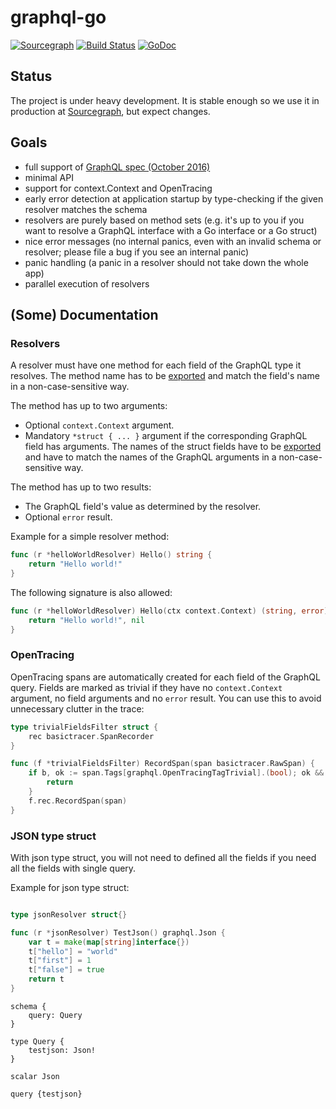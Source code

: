 # graphql-go

[![Sourcegraph](https://sourcegraph.com/github.com/trihatmaja/graphql-go/-/badge.svg)](https://sourcegraph.com/github.com/trihatmaja/graphql-go?badge)
[![Build Status](https://semaphoreci.com/api/v1/trihatmaja/graphql-go/branches/master/badge.svg)](https://semaphoreci.com/trihatmaja/graphql-go)
[![GoDoc](https://godoc.org/github.com/trihatmaja/graphql-go?status.svg)](https://godoc.org/github.com/trihatmaja/graphql-go)

## Status

The project is under heavy development. It is stable enough so we use it in production at [Sourcegraph](https://sourcegraph.com), but expect changes.

## Goals

* full support of [GraphQL spec (October 2016)](https://facebook.github.io/graphql/)
* minimal API
* support for context.Context and OpenTracing
* early error detection at application startup by type-checking if the given resolver matches the schema 
* resolvers are purely based on method sets (e.g. it's up to you if you want to resolve a GraphQL interface with a Go interface or a Go struct)
* nice error messages (no internal panics, even with an invalid schema or resolver; please file a bug if you see an internal panic)
* panic handling (a panic in a resolver should not take down the whole app)
* parallel execution of resolvers

## (Some) Documentation

### Resolvers

A resolver must have one method for each field of the GraphQL type it resolves. The method name has to be [exported](https://golang.org/ref/spec#Exported_identifiers) and match the field's name in a non-case-sensitive way.

The method has up to two arguments:

- Optional `context.Context` argument.
- Mandatory `*struct { ... }` argument if the corresponding GraphQL field has arguments. The names of the struct fields have to be [exported](https://golang.org/ref/spec#Exported_identifiers) and have to match the names of the GraphQL arguments in a non-case-sensitive way.

The method has up to two results:

- The GraphQL field's value as determined by the resolver.
- Optional `error` result.

Example for a simple resolver method:

```go
func (r *helloWorldResolver) Hello() string {
	return "Hello world!"
}
```

The following signature is also allowed:

```go
func (r *helloWorldResolver) Hello(ctx context.Context) (string, error) {
	return "Hello world!", nil
}
```

### OpenTracing

OpenTracing spans are automatically created for each field of the GraphQL query. Fields are marked as trivial if they have no `context.Context` argument, no field arguments and no `error` result. You can use this to avoid unnecessary clutter in the trace:

```go
type trivialFieldsFilter struct {
	rec basictracer.SpanRecorder
}

func (f *trivialFieldsFilter) RecordSpan(span basictracer.RawSpan) {
	if b, ok := span.Tags[graphql.OpenTracingTagTrivial].(bool); ok && b {
		return
	}
	f.rec.RecordSpan(span)
}
```

### JSON type struct

With json type struct, you will not need to defined all the fields if you need all the fields with single query.

Example for json type struct:

```go

type jsonResolver struct{}

func (r *jsonResolver) TestJson() graphql.Json {
	var t = make(map[string]interface{})
	t["hello"] = "world"
	t["first"] = 1
	t["false"] = true
	return t
}
```

```
schema {
	query: Query
}

type Query {
	testjson: Json!
}

scalar Json
```

```
query {testjson}
```



